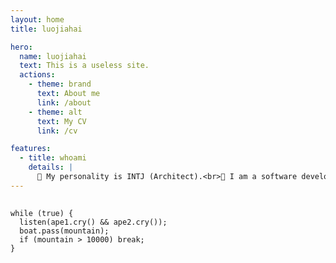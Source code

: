 ```yaml
---
layout: home
title: luojiahai

hero:
  name: luojiahai
  text: This is a useless site.
  actions:
    - theme: brand
      text: About me
      link: /about
    - theme: alt
      text: My CV
      link: /cv

features:
  - title: whoami
    details: |
      🤗 My personality is INTJ (Architect).<br>🔭 I am a software development engineer.<br>🌱 I like eating, cooking, and grocery shopping.<br>📫 How to reach me: luo[at]jiahai.co
---
```


##

```ts:line-numbers
while (true) {
  listen(ape1.cry() && ape2.cry());
  boat.pass(mountain);
  if (mountain > 10000) break;
}
```
